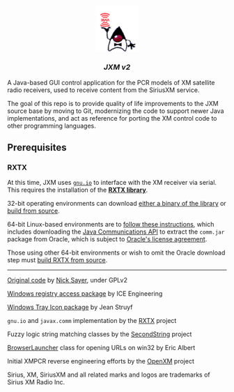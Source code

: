 <p align="center">
    <img src="https://github.com/Jacknet/javaxm/blob/master/images/xm_duke.png?raw=true" alt="JXM" width="100" />
</p>
<h3 align="center"><i>JXM v2</i></h3>

A Java-based GUI control application for the PCR models of XM satellite radio receivers, used to receive content from the SiriusXM service.

The goal of this repo is to provide quality of life improvements to the JXM source base by moving to Git, modernizing the code to support newer Java implementations, and act as reference for porting the XM control code to other programming languages.

## Prerequisites
### RXTX
At this time, JXM uses [`gnu.io`](http://rxtx.qbang.org/wiki/index.php/Using_RXTX) to interface with the XM receiver via serial. This requires the installation of the **[RXTX library](http://rxtx.qbang.org/wiki/index.php/Main_Page)**.

32-bit operating environments can download [either a binary of the library](http://rxtx.qbang.org/pub/rxtx/rxtx-2.1-7-bins-r2.zip) or [build from source](http://rxtx.qbang.org/pub/rxtx/rxtx-2.1-7r2.zip).

64-bit Linux-based environments are to [follow these instructions](http://www.euclideanspace.com/software/language/java/comm/), which includes downloading the [Java Communications API](https://download.oracle.com/otn-pub/java/JAVACOMM/3.0/3.0upd/comm3.0_linux.zip) to extract the `comm.jar` package from Oracle, which is subject to [Oracle's license agreement](https://www.oracle.com/downloads/licenses/java-se-archive-license.html).

Those using other 64-bit environments or wish to omit the Oracle download step must [build RXTX from source](http://rxtx.qbang.org/pub/rxtx/rxtx-2.1-7r2.zip).

---

[Original code](https://sourceforge.net/projects/javaxm/) by [Nick Sayer](https://sourceforge.net/u/nsayer/profile/), under GPLv2

[Windows registry access package](http://www.trustice.com/java/jnireg) by ICE Engineering

[Windows Tray Icon package](http://jeans.studentenweb.org/java/trayicon/trayicon.html) by Jean Struyf

`gnu.io` and `javax.comm` implementation by the [RXTX](http://www.rxtx.org/) project

Fuzzy logic string matching classes by the [SecondString](http://secondstring.sf.net/) project

[BrowserLauncher](http://browserlauncher.sf.net/) class for opening URLs on win32 by Eric Albert

Initial XMPCR reverse engineering efforts by the [OpenXM](http://xmpcr.sf.net/) project

Sirius, XM, SiriusXM and all related marks and logos are trademarks of Sirius XM Radio Inc.
